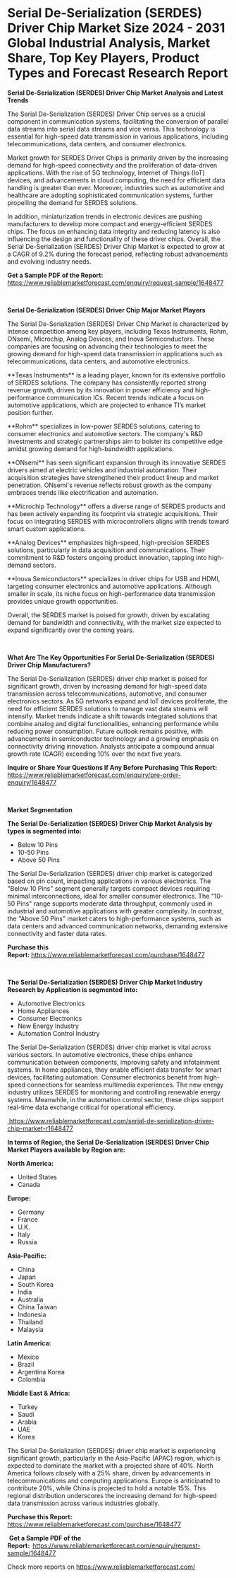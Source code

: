 <p><h1>Serial De-Serialization (SERDES) Driver Chip Market Size 2024 - 2031 Global Industrial Analysis, Market Share, Top Key Players, Product Types and Forecast Research Report</h1></p><p><strong>Serial De-Serialization (SERDES) Driver Chip Market Analysis and Latest Trends</strong></p>
<p><p>The Serial De-Serialization (SERDES) Driver Chip serves as a crucial component in communication systems, facilitating the conversion of parallel data streams into serial data streams and vice versa. This technology is essential for high-speed data transmission in various applications, including telecommunications, data centers, and consumer electronics. </p><p>Market growth for SERDES Driver Chips is primarily driven by the increasing demand for high-speed connectivity and the proliferation of data-driven applications. With the rise of 5G technology, Internet of Things (IoT) devices, and advancements in cloud computing, the need for efficient data handling is greater than ever. Moreover, industries such as automotive and healthcare are adopting sophisticated communication systems, further propelling the demand for SERDES solutions.</p><p>In addition, miniaturization trends in electronic devices are pushing manufacturers to develop more compact and energy-efficient SERDES chips. The focus on enhancing data integrity and reducing latency is also influencing the design and functionality of these driver chips. Overall, the Serial De-Serialization (SERDES) Driver Chip Market is expected to grow at a CAGR of 9.2% during the forecast period, reflecting robust advancements and evolving industry needs.</p></p>
<p><strong>Get a Sample PDF of the Report:&nbsp;</strong> <a href="https://www.reliablemarketforecast.com/enquiry/request-sample/1648477?utm_campaign=1899&utm_medium=2&utm_source=Github&utm_content=ia&utm_term=29122024&utm_id=serial-de-serialization-serdes-driver-chip">https://www.reliablemarketforecast.com/enquiry/request-sample/1648477</a></p>
<p>&nbsp;</p>
<p><strong>Serial De-Serialization (SERDES) Driver Chip Major Market Players</strong></p>
<p><p>The Serial De-Serialization (SERDES) Driver Chip Market is characterized by intense competition among key players, including Texas Instruments, Rohm, ONsemi, Microchip, Analog Devices, and Inova Semiconductors. These companies are focusing on advancing their technologies to meet the growing demand for high-speed data transmission in applications such as telecommunications, data centers, and automotive electronics.</p><p>**Texas Instruments** is a leading player, known for its extensive portfolio of SERDES solutions. The company has consistently reported strong revenue growth, driven by its innovation in power efficiency and high-performance communication ICs. Recent trends indicate a focus on automotive applications, which are projected to enhance TI’s market position further.</p><p>**Rohm** specializes in low-power SERDES solutions, catering to consumer electronics and automotive sectors. The company's R&D investments and strategic partnerships aim to bolster its competitive edge amidst growing demand for high-bandwidth applications.</p><p>**ONsemi** has seen significant expansion through its innovative SERDES drivers aimed at electric vehicles and industrial automation. Their acquisition strategies have strengthened their product lineup and market penetration. ONsemi's revenue reflects robust growth as the company embraces trends like electrification and automation.</p><p>**Microchip Technology** offers a diverse range of SERDES products and has been actively expanding its footprint via strategic acquisitions. Their focus on integrating SERDES with microcontrollers aligns with trends toward smart custom applications.</p><p>**Analog Devices** emphasizes high-speed, high-precision SERDES solutions, particularly in data acquisition and communications. Their commitment to R&D fosters ongoing product innovation, tapping into high-demand sectors.</p><p>**Inova Semiconductors** specializes in driver chips for USB and HDMI, targeting consumer electronics and automotive applications. Although smaller in scale, its niche focus on high-performance data transmission provides unique growth opportunities.</p><p>Overall, the SERDES market is poised for growth, driven by escalating demand for bandwidth and connectivity, with the market size expected to expand significantly over the coming years.</p></p>
<p>&nbsp;</p>
<p><strong>What Are The Key Opportunities For Serial De-Serialization (SERDES) Driver Chip Manufacturers?</strong></p>
<p><p>The Serial De-Serialization (SERDES) driver chip market is poised for significant growth, driven by increasing demand for high-speed data transmission across telecommunications, automotive, and consumer electronics sectors. As 5G networks expand and IoT devices proliferate, the need for efficient SERDES solutions to manage vast data streams will intensify. Market trends indicate a shift towards integrated solutions that combine analog and digital functionalities, enhancing performance while reducing power consumption. Future outlook remains positive, with advancements in semiconductor technology and a growing emphasis on connectivity driving innovation. Analysts anticipate a compound annual growth rate (CAGR) exceeding 10% over the next five years.</p></p>
<p><strong>Inquire or Share Your Questions If Any Before Purchasing This Report:</strong> <a href="https://www.reliablemarketforecast.com/enquiry/pre-order-enquiry/1648477?utm_campaign=1899&utm_medium=2&utm_source=Github&utm_content=ia&utm_term=29122024&utm_id=serial-de-serialization-serdes-driver-chip">https://www.reliablemarketforecast.com/enquiry/pre-order-enquiry/1648477</a></p>
<p>&nbsp;</p>
<p><strong>Market Segmentation</strong></p>
<p><strong>The Serial De-Serialization (SERDES) Driver Chip Market Analysis by types is segmented into:</strong></p>
<p><ul><li>Below 10 Pins</li><li>10-50 Pins</li><li>Above 50 Pins</li></ul></p>
<p><p>The Serial De-Serialization (SERDES) driver chip market is categorized based on pin count, impacting applications in various electronics. The "Below 10 Pins" segment generally targets compact devices requiring minimal interconnections, ideal for smaller consumer electronics. The "10-50 Pins" range supports moderate data throughput, commonly used in industrial and automotive applications with greater complexity. In contrast, the "Above 50 Pins" market caters to high-performance systems, such as data centers and advanced communication networks, demanding extensive connectivity and faster data rates.</p></p>
<p><strong>Purchase this Report:&nbsp;</strong><a href="https://www.reliablemarketforecast.com/purchase/1648477?utm_campaign=1899&utm_medium=2&utm_source=Github&utm_content=ia&utm_term=29122024&utm_id=serial-de-serialization-serdes-driver-chip">https://www.reliablemarketforecast.com/purchase/1648477</a></p>
<p>&nbsp;</p>
<p><strong>The Serial De-Serialization (SERDES) Driver Chip Market Industry Research by Application is segmented into:</strong></p>
<p><ul><li>Automotive Electronics</li><li>Home Appliances</li><li>Consumer Electronics</li><li>New Energy Industry</li><li>Automation Control Industry</li></ul></p>
<p><p>The Serial De-Serialization (SERDES) driver chip market is vital across various sectors. In automotive electronics, these chips enhance communication between components, improving safety and infotainment systems. In home appliances, they enable efficient data transfer for smart devices, facilitating automation. Consumer electronics benefit from high-speed connections for seamless multimedia experiences. The new energy industry utilizes SERDES for monitoring and controlling renewable energy systems. Meanwhile, in the automation control sector, these chips support real-time data exchange critical for operational efficiency.</p></p>
<p><a href="https://www.reliablemarketforecast.com/serial-de-serialization-driver-chip-market-r1648477?utm_campaign=1899&utm_medium=2&utm_source=Github&utm_content=ia&utm_term=29122024&utm_id=serial-de-serialization-serdes-driver-chip">&nbsp;https://www.reliablemarketforecast.com/serial-de-serialization-driver-chip-market-r1648477</a></p>
<p><strong>In terms of Region, the Serial De-Serialization (SERDES) Driver Chip Market Players available by Region are:</strong></p>
<p>
    <p> <strong> North America: </strong>
        <ul>
            <li>United States</li>
            <li>Canada</li>
        </ul>
        </p> 
    <p> <strong> Europe: </strong>
        <ul>
            <li>Germany</li>
            <li>France</li>
            <li>U.K.</li>
            <li>Italy</li>
            <li>Russia</li>
        </ul>
        </p> 
    <p> <strong> Asia-Pacific: </strong>
        <ul>
            <li>China</li>
            <li>Japan</li>
            <li>South Korea</li>
            <li>India</li>
            <li>Australia</li>
            <li>China Taiwan</li>
            <li>Indonesia</li>
            <li>Thailand</li>
            <li>Malaysia</li>
        </ul>
        </p> 
    <p> <strong> Latin America: </strong>
        <ul>
            <li>Mexico</li>
            <li>Brazil</li>
            <li>Argentina Korea</li>
            <li>Colombia</li>
        </ul>
        </p> 
    <p> <strong> Middle East & Africa: </strong>
        <ul>
            <li>Turkey</li>
            <li>Saudi</li>
            <li>Arabia</li>
            <li>UAE</li>
            <li>Korea</li>
        </ul>
    </p>
    </p>
<p><p>The Serial De-Serialization (SERDES) driver chip market is experiencing significant growth, particularly in the Asia-Pacific (APAC) region, which is expected to dominate the market with a projected share of 40%. North America follows closely with a 25% share, driven by advancements in telecommunications and computing applications. Europe is anticipated to contribute 20%, while China is projected to hold a notable 15%. This regional distribution underscores the increasing demand for high-speed data transmission across various industries globally.</p></p>
<p><strong>Purchase this Report: </strong><a href="https://www.reliablemarketforecast.com/purchase/1648477?utm_campaign=1899&utm_medium=2&utm_source=Github&utm_content=ia&utm_term=29122024&utm_id=serial-de-serialization-serdes-driver-chip">https://www.reliablemarketforecast.com/purchase/1648477</a></p>
<p>&nbsp;<strong>Get a Sample PDF of the Report:&nbsp;&nbsp;</strong><a href="https://www.reliablemarketforecast.com/enquiry/request-sample/1648477?utm_campaign=1899&utm_medium=2&utm_source=Github&utm_content=ia&utm_term=29122024&utm_id=serial-de-serialization-serdes-driver-chip">https://www.reliablemarketforecast.com/enquiry/request-sample/1648477</a></p>
<p><strong></strong></p>
<p>Check more reports on <a href="https://www.reliablemarketforecast.com/?utm_campaign=1899&utm_medium=2&utm_source=Github&utm_content=ia&utm_term=29122024&utm_id=serial-de-serialization-serdes-driver-chip">https://www.reliablemarketforecast.com/</a></p>